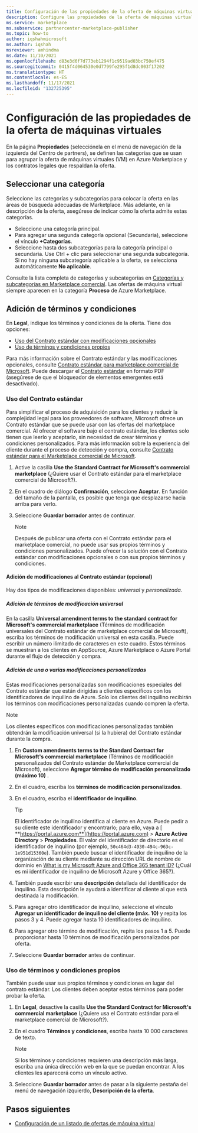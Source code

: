 ```yaml
---
title: Configuración de las propiedades de la oferta de máquinas virtuales en Azure Marketplace
description: Configure las propiedades de la oferta de máquinas virtuales en Azure Marketplace.
ms.service: marketplace
ms.subservice: partnercenter-marketplace-publisher
ms.topic: how-to
author: iqshahmicrosoft
ms.author: iqshah
msreviewer: amhindma
ms.date: 11/10/2021
ms.openlocfilehash: d83e3d6f7d773eb1294f1c9519ad03bc750ef475
ms.sourcegitcommit: 0415f4d064530e0d7799fe295f1d8dc003f17202
ms.translationtype: HT
ms.contentlocale: es-ES
ms.lasthandoff: 11/17/2021
ms.locfileid: "132725395"
---
```

# <a name="configure-virtual-machine-offer-properties"></a>Configuración de las propiedades de la oferta de máquinas virtuales

En la página **Propiedades** (selecciónela en el menú de navegación de la izquierda del Centro de partners), se definen las categorías que se usan para agrupar la oferta de máquinas virtuales (VM) en Azure Marketplace y los contratos legales que respaldan la oferta.

## <a name="select-a-category"></a>Seleccionar una categoría

Seleccione las categorías y subcategorías para colocar la oferta en las áreas de búsqueda adecuadas de Marketplace. Más adelante, en la descripción de la oferta, asegúrese de indicar cómo la oferta admite estas categorías.

- Seleccione una categoría principal.
- Para agregar una segunda categoría opcional (Secundaria), seleccione el vínculo **+Categorías**.
- Seleccione hasta dos subcategorías para la categoría principal o secundaria. Use Ctrl + clic para seleccionar una segunda subcategoría. Si no hay ninguna subcategoría aplicable a la oferta, se selecciona automáticamente **No aplicable**.

Consulte la lista completa de categorías y subcategorías en [Categorías y subcategorías en Marketplace comercial](categories.md). Las ofertas de máquina virtual siempre aparecen en la categoría **Proceso** de Azure Marketplace.

## <a name="provide-terms-and-conditions"></a>Adición de términos y condiciones

En **Legal**, indique los términos y condiciones de la oferta. Tiene dos opciones:

- [Uso del Contrato estándar con modificaciones opcionales](#use-the-standard-contract)
- [Uso de términos y condiciones propios](#use-your-own-terms-and-conditions)

Para más información sobre el Contrato estándar y las modificaciones opcionales, consulte [Contrato estándar para marketplace comercial de Microsoft](standard-contract.md). Puede descargar el [Contrato estándar](https://go.microsoft.com/fwlink/?linkid=2041178) en formato PDF (asegúrese de que el bloqueador de elementos emergentes está desactivado).

### <a name="use-the-standard-contract"></a>Uso del Contrato estándar

Para simplificar el proceso de adquisición para los clientes y reducir la complejidad legal para los proveedores de software, Microsoft ofrece un Contrato estándar que se puede usar con las ofertas del marketplace comercial. Al ofrecer el software bajo el contrato estándar, los clientes solo tienen que leerlo y aceptarlo, sin necesidad de crear términos y condiciones personalizados. Para más información sobre la experiencia del cliente durante el proceso de detección y compra, consulte [Contrato estándar para el Marketplace comercial de Microsoft](standard-contract.md#customer-experience).

1. Active la casilla **Use the Standard Contract for Microsoft's commercial marketplace** (¿Quiere usar el Contrato estándar para el marketplace comercial de Microsoft?).

1. En el cuadro de diálogo **Confirmación**, seleccione **Aceptar**. En función del tamaño de la pantalla, es posible que tenga que desplazarse hacia arriba para verlo.
1. Seleccione **Guardar borrador** antes de continuar.

   > [!NOTE]
   > Después de publicar una oferta con el Contrato estándar para el marketplace comercial, no puede usar sus propios términos y condiciones personalizados. Puede ofrecer la solución con el Contrato estándar con modificaciones opcionales o con sus propios términos y condiciones.

#### <a name="add-amendments-to-the-standard-contract-optional"></a>Adición de modificaciones al Contrato estándar (opcional)

Hay dos tipos de modificaciones disponibles: *universal* y *personalizada*.

##### <a name="add-universal-amendment-terms"></a>Adición de términos de modificación universal

En la casilla **Universal amendment terms to the standard contract for Microsoft's commercial marketplace** (Términos de modificación universales del Contrato estándar de marketplace comercial de Microsoft), escriba los términos de modificación universal en esta casilla. Puede escribir un número ilimitado de caracteres en este cuadro. Estos términos se muestran a los clientes en AppSource, Azure Marketplace o Azure Portal durante el flujo de detección y compra.

##### <a name="add-one-or-more-custom-amendments"></a>Adición de una o varias modificaciones personalizadas

Estas modificaciones personalizadas son modificaciones especiales del Contrato estándar que están dirigidas a clientes específicos con los identificadores de inquilino de Azure. Solo los clientes del inquilino recibirán los términos con modificaciones personalizadas cuando compren la oferta.

> [!NOTE]
> Los clientes específicos con modificaciones personalizadas también obtendrán la modificación universal (si la hubiera) del Contrato estándar durante la compra.

1. En **Custom amendments terms to the Standard Contract for Microsoft's commercial marketplace** (Términos de modificación personalizados del Contrato estándar de Marketplace comercial de Microsoft), seleccione **Agregar término de modificación personalizado (máximo 10)** .
2. En el cuadro, escriba los **términos de modificación personalizados**.
3. En el cuadro, escriba el **identificador de inquilino**.

   > [!TIP]
   > El identificador de inquilino identifica al cliente en Azure. Puede pedir a su cliente este identificador y encontrarlo; para ello, vaya a [ **https://portal.azure.com**](https://portal.azure.com) > **Azure Active Directory** > **Propiedades**. El valor del identificador de directorio es el identificador de inquilino (por ejemplo, `50c464d3-4930-494c-963c-1e951d15360e`). También puede buscar el identificador de inquilino de la organización de su cliente mediante su dirección URL de nombre de dominio en [What is my Microsoft Azure and Office 365 tenant ID?](https://www.whatismytenantid.com/) (¿Cuál es mi identificador de inquilino de Microsoft Azure y Office 365?).

4. También puede escribir una **descripción** detallada del identificador de inquilino. Esta descripción le ayudará a identificar al cliente al que está destinada la modificación.
5. Para agregar otro identificador de inquilino, seleccione el vínculo **Agregar un identificador de inquilino del cliente (máx. 10)** y repita los pasos 3 y 4. Puede agregar hasta 10 identificadores de inquilino.
6. Para agregar otro término de modificación, repita los pasos 1 a 5. Puede proporcionar hasta 10 términos de modificación personalizados por oferta.
7. Seleccione **Guardar borrador** antes de continuar.

### <a name="use-your-own-terms-and-conditions"></a>Uso de términos y condiciones propios

También puede usar sus propios términos y condiciones en lugar del contrato estándar. Los clientes deben aceptar estos términos para poder probar la oferta.

1. En **Legal**, desactive la casilla **Use the Standard Contract for Microsoft's commercial marketplace** (¿Quiere usa el Contrato estándar para el marketplace comercial de Microsoft?).
1. En el cuadro **Términos y condiciones**, escriba hasta 10 000 caracteres de texto.

   > [!NOTE]
   > Si los términos y condiciones requieren una descripción más larga, escriba una única dirección web en la que se puedan encontrar. A los clientes les aparecerá como un vínculo activo.

1. Seleccione **Guardar borrador** antes de pasar a la siguiente pestaña del menú de navegación izquierdo, **Descripción de la oferta**.

## <a name="next-steps"></a>Pasos siguientes

- [Configuración de un listado de ofertas de máquina virtual](azure-vm-offer-listing.md)

